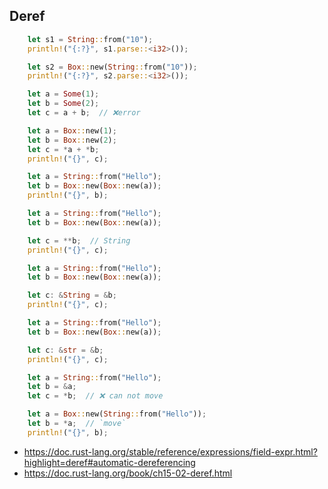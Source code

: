 ## Deref
```rust
    let s1 = String::from("10");
    println!("{:?}", s1.parse::<i32>());

    let s2 = Box::new(String::from("10"));
    println!("{:?}", s2.parse::<i32>());
```

```rust
    let a = Some(1);
    let b = Some(2);
    let c = a + b;  // ❌error
```

```rust
    let a = Box::new(1);
    let b = Box::new(2);
    let c = *a + *b;
    println!("{}", c);
```

```rust
    let a = String::from("Hello");
    let b = Box::new(Box::new(a));
    println!("{}", b);
```

```rust
    let a = String::from("Hello");
    let b = Box::new(Box::new(a));

    let c = **b;  // String
    println!("{}", c);    
```

```rust
    let a = String::from("Hello");
    let b = Box::new(Box::new(a));

    let c: &String = &b;
    println!("{}", c);    
```

```rust
    let a = String::from("Hello");
    let b = Box::new(Box::new(a));

    let c: &str = &b;
    println!("{}", c);    
```

```rust
    let a = String::from("Hello");
    let b = &a;
    let c = *b;  // ❌ can not move
```

```rust
    let a = Box::new(String::from("Hello"));
    let b = *a;  // `move`
    println!("{}", b);
```

- <https://doc.rust-lang.org/stable/reference/expressions/field-expr.html?highlight=deref#automatic-dereferencing>
- <https://doc.rust-lang.org/book/ch15-02-deref.html>